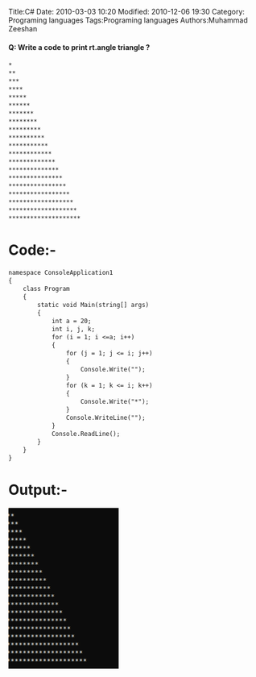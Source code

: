 Title:C#
Date: 2010-03-03 10:20
Modified: 2010-12-06 19:30
Category: Programing languages
Tags:Programing languages
Authors:Muhammad Zeeshan
#### Q: Write a code to print rt.angle triangle ?
```
*
**
***
****
*****
******
*******
********
*********
**********
***********
************
*************
**************
***************
****************
*****************
******************
*******************
********************
```
# Code:-
```
namespace ConsoleApplication1
{
    class Program
    {
        static void Main(string[] args)
        {
            int a = 20;
            int i, j, k;
            for (i = 1; i <=a; i++)
            {
                for (j = 1; j <= i; j++)
                {
                    Console.Write("");
                }
                for (k = 1; k <= i; k++)
                {
                    Console.Write("*");
                }
                Console.WriteLine("");
            }
            Console.ReadLine();
        }
    }
}
```
# Output:-
 ![triangle image](images\z.png)



